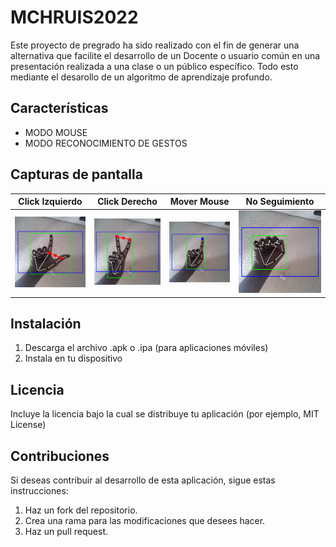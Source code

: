 # MCHRUIS2022
Este proyecto de pregrado ha sido realizado con el fin de generar una alternativa que facilite el desarrollo de un Docente o usuario común en una presentación realizada a una clase o un público específico. Todo esto mediante el desarollo de un algoritmo de aprendizaje profundo.

## Características
- MODO MOUSE
- MODO RECONOCIMIENTO DE GESTOS

## Capturas de pantalla
| Click Izquierdo | Click Derecho | Mover Mouse | No Seguimiento |
| --- | --- | --- | --- |
| ![click izquierdo](click_izquierdo.png) | ![click derecho](click_derecho.png) | ![mover mouse](mover_mouse.png) | ![no seguimiento](no_seguimiento.png) |

## Instalación
1. Descarga el archivo .apk o .ipa (para aplicaciones móviles)
2. Instala en tu dispositivo

## Licencia
Incluye la licencia bajo la cual se distribuye tu aplicación (por ejemplo, MIT License)

## Contribuciones
Si deseas contribuir al desarrollo de esta aplicación, sigue estas instrucciones:
1. Haz un fork del repositorio.
2. Crea una rama para las modificaciones que desees hacer.
3. Haz un pull request.

